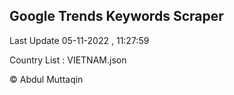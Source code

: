 

## Google Trends Keywords Scraper 
 
Last Update 05-11-2022 , 11:27:59

Country List :
VIETNAM.json



© Abdul Muttaqin 
